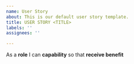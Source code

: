 ```yaml
---
name: User Story
about: This is our default user story template.
title: USER STORY <TITLE>
labels: ''
assignees: ''

---
```


As a **role** I can **capability** so that **receive benefit**
